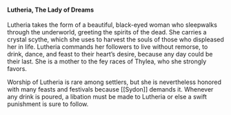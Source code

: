#### Lutheria, The Lady of Dreams
Lutheria takes the form of a beautiful, black-eyed woman who sleepwalks through the underworld, greeting the spirits of the dead. She carries a crystal scythe, which she uses to harvest the souls of those who displeased her in life. Lutheria commands her followers to live without remorse, to drink, dance, and feast to their heart’s desire, because any day could be their last. She is a mother to the fey races of Thylea, who she strongly favors.  
  
Worship of Lutheria is rare among settlers, but she is nevertheless honored with many feasts and festivals because [[Sydon]] demands it. Whenever any drink is poured, a libation must be made to Lutheria or else a swift punishment is sure to follow.
